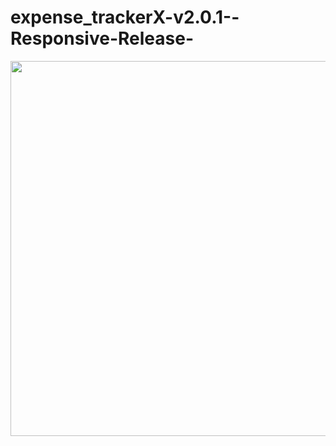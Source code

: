 # expense_trackerX-v2.0.1--Responsive-Release-
<img src=https://github.com/thedemonKingx1337/expense_trackerX-v2.0.1--Responsive-Release-/assets/43701328/38810a4a-b151-4f1d-94bf-9c8377ecec6f width="600" height="600"/>
